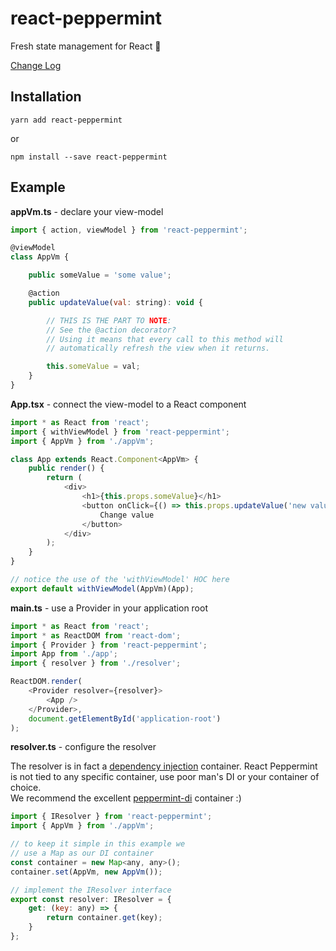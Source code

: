 # react-peppermint

Fresh state management for React 🌿

[Change Log](https://github.com/alonrbar/react-peppermint/blob/master/CHANGELOG.md)

## Installation

```shell
yarn add react-peppermint
```

or

```shell
npm install --save react-peppermint
```

## Example

**appVm.ts** - declare your view-model

```javascript
import { action, viewModel } from 'react-peppermint';

@viewModel
class AppVm {

    public someValue = 'some value';

    @action
    public updateValue(val: string): void {

        // THIS IS THE PART TO NOTE:
        // See the @action decorator?
        // Using it means that every call to this method will
        // automatically refresh the view when it returns.

        this.someValue = val;
    }
}
```

**App.tsx** - connect the view-model to a React component

```javascript
import * as React from 'react';
import { withViewModel } from 'react-peppermint';
import { AppVm } from './appVm';

class App extends React.Component<AppVm> {
    public render() {
        return (
            <div>
                <h1>{this.props.someValue}</h1>
                <button onClick={() => this.props.updateValue('new value')}>
                    Change value
                </button>
            </div>
        );
    }
}

// notice the use of the 'withViewModel' HOC here
export default withViewModel(AppVm)(App);
```

**main.ts** - use a Provider in your application root

```javascript
import * as React from 'react';
import * as ReactDOM from 'react-dom';
import { Provider } from 'react-peppermint';
import App from './app';
import { resolver } from './resolver';

ReactDOM.render(
    <Provider resolver={resolver}>
        <App />
    </Provider>,
    document.getElementById('application-root')
);
```

**resolver.ts** - configure the resolver

The resolver is in fact a [dependency injection](https://en.wikipedia.org/wiki/Dependency_injection) container.
React Peppermint is not tied to any specific container, use poor man's DI or your container of choice.  
We recommend the excellent [peppermint-di](https://github.com/alonrbar/peppermint-di) container :)

```javascript
import { IResolver } from 'react-peppermint';
import { AppVm } from './appVm';

// to keep it simple in this example we
// use a Map as our DI container
const container = new Map<any, any>();
container.set(AppVm, new AppVm());

// implement the IResolver interface
export const resolver: IResolver = {
    get: (key: any) => {
        return container.get(key);
    }
};
```
